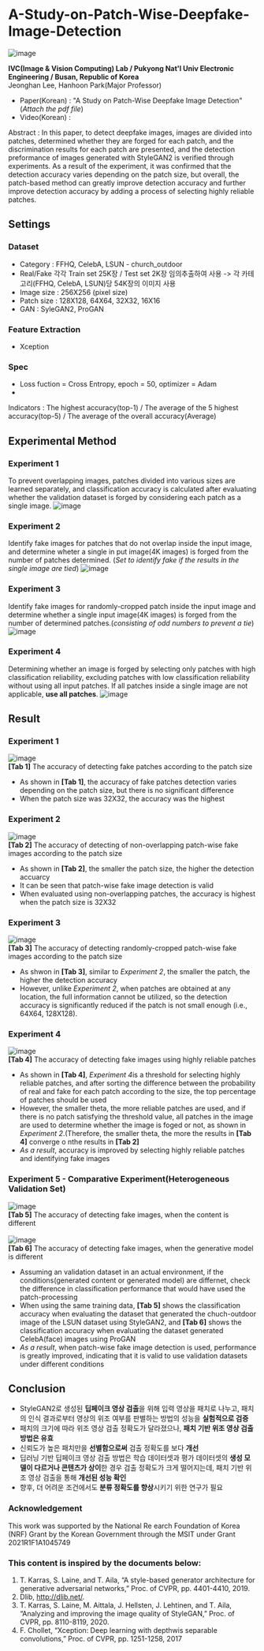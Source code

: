 # A-Study-on-Patch-Wise-Deepfake-Image-Detection

![image](https://user-images.githubusercontent.com/77098071/152724878-2de1fe81-b425-438d-8dff-a4960acee09c.png)

__IVC(Image & Vision Computing) Lab / Pukyong Nat'l Univ Electronic Engineering / Busan, Republic of Korea__   
Jeonghan Lee, Hanhoon Park(Major Professor)

* Paper(Korean) : "A Study on Patch-Wise Deepfake Image Detection"  (*Attach the pdf file*)   
* Video(Korean) : 

Abstract : In this paper, to detect deepfake images, images are divided into patches, determined whether they are forged for each patch, and the discrimination results for each patch are presented, and the detection preformance of images generated with StyleGAN2 is verified through experiments. As a result of the experiment, it was confirmed that the detection accuracy varies depending on the patch size, but overall, the patch-based method can greatly improve detection accuracy and further improve detection accuracy by adding a process of selecting highly reliable patches.

## Settings
### Dataset
* Category : FFHQ, CelebA, LSUN - church_outdoor
* Real/Fake 각각 Train set 25K장 / Test set 2K장 임의추출하여 사용 -> 각 카테고리(FFHQ, CelebA, LSUN)당 54K장의 이미지 사용
* Image size : 256X256 (pixel size)
* Patch size : 128X128, 64X64, 32X32, 16X16
* GAN : SyleGAN2, ProGAN

### Feature Extraction
* Xception

### Spec
* Loss fuction = Cross Entropy, epoch = 50, optimizer = Adam
* 
Indicators : The highest accuracy(top-1) / The average of the 5 highest accuracy(top-5) / The average of the overall accuracy(Average)

## Experimental Method
### Experiment 1
To prevent overlapping images, patches divided into various sizes are learned separately, and classification accuracy is calculated after evaluating whether the validation
dataset is forged by considering each patch as a single image.
![image](https://user-images.githubusercontent.com/77098071/152726987-bceb617f-2152-4211-8b73-63a63c6f9c4d.png)
### Experiment 2
Identify fake images for patches that do not overlap inside the input image, and determine wheter a single in put image(4K images) is forged from the number of patches determined. (*Set to identify fake if the results in the single image are tied*)
![image](https://user-images.githubusercontent.com/77098071/152727459-5133263e-a68f-4a88-ae42-68bdf2ca9e13.png)
### Experiment 3
Identify fake images for randomly-cropped patch inside the input image and determine whether a single input image(4K images) is forged from the number of determined patches.(*consisting of odd numbers to prevent a tie*)
![image](https://user-images.githubusercontent.com/77098071/152727820-55b251d1-1fcc-44af-8f60-77705f3981d7.png)
### Experiment 4
Determining whether an image is forged by selecting only patches with high classification reliability, excluding patches with low classification reliability without using all input patches. If all patches inside a single image are not applicable, **use all patches**.
![image](https://user-images.githubusercontent.com/77098071/152728977-029af5ea-6d8f-4407-8712-65592f02d55b.png)

## Result
### Experiment 1
![image](https://user-images.githubusercontent.com/77098071/152729058-6a41d55f-b897-4deb-9b90-a6bed42baa04.png) <br/>
**[Tab 1]** The accuracy of detecting fake patches according to the patch size
* As shown in **[Tab 1]**, the accuracy of fake patches detection varies depending on the patch size, but there is no significant difference
* When the patch size was 32X32, the accuracy was the highest
### Experiment 2
![image](https://user-images.githubusercontent.com/77098071/152729620-bcb88afc-acf0-43cc-8a39-b1d240116ce9.png) <br/>
**[Tab 2]** The accuracy of detecting of non-overlapping patch-wise fake images according to the patch size
* As shown in **[Tab 2]**, the smaller the patch size, the higher the detection accuarcy
* It can be seen that patch-wise fake image detection is valid
* When evaluated using non-overlapping patches, the accuracy is highest when the patch size is 32X32
### Experiment 3
![image](https://user-images.githubusercontent.com/77098071/152730461-fecb9cf3-08a4-490c-972e-6c1170db16fc.png) <br/>
**[Tab 3]** The accuracy of detecting randomly-cropped patch-wise fake images according to the patch size
* As shwon in **[Tab 3]**, similar to *Experiment 2*, the smaller the patch, the higher the detection accuracy
* However, unlike *Experiment 2*, when patches are obtained at any location, the full information cannot be utilized, so the detection accuracy is significantly reduced if the patch is not small enough (i.e., 64X64, 128X128).
### Experiment 4
![image](https://user-images.githubusercontent.com/77098071/152732572-b09186c8-07e5-4967-be92-a5d1329b4b29.png) <br/>
**[Tab 4]** The accuracy of detecting fake images using highly reliable patches
* As shown in **[Tab 4]**, *Experiment 4*is a threshold for selecting highly reliable patches, and after sorting the difference between the probability of real and fake for each patch according to the size, the top percentage of patches should be used
* However, the smaller theta, the more reliable patches are used, and if there is no patch satisfying the threshold value, all patches in the image are used to determine whether the image is foged or not, as shown in *Experiment 2*.(Therefore, the smaller theta, the more the results in **[Tab 4]** converge o nthe results in **[Tab 2]**
* *As a result*, accuracy is improved by selecting highly reliable patches and identifying fake images
### Experiment 5 - Comparative Experiment(Heterogeneous Validation Set)
![image](https://user-images.githubusercontent.com/77098071/152734822-a482c058-1547-42dd-8637-60f4e028c1b4.png) <br/>
**[Tab 5]** The accuracy of detecting fake images, when the content is different <br/><br/>
![image](https://user-images.githubusercontent.com/77098071/152734831-e1ef06cc-55ce-49f8-95e5-6998fefa5ac9.png) <br/>
**[Tab 6]** The accuracy of detecting fake images, when the generative model is different <br/>
* Assuming an validation dataset in an actual environment, if the conditions(generated content or generated model) are differnet, check the difference in classification performance that would have used the patch-processing
* When using the same training data, **[Tab 5]** shows the classification accuracy when evaluating the dataset that generated the chuch-outdoor image of the LSUN dataset using StyleGAN2, and **[Tab 6]** shows the classification accuracy when evaluating the dataset generated CelebA(face) images using ProGAN
* *As a result*, when patch-wise fake image detection is used, performance is greatly improved, indicating that it is valid to use validation datasets under different conditions

## Conclusion
* StyleGAN2로 생성된 **딥페이크 영상 검출**을 위해 입력 영상을 패치로 나누고, 패치의 인식 결과로부터 영상의 위조 여부를 판별하는 방법의 성능을 **실험적으로 검증**
* 패치의 크기에 따라 위조 영상 검출 정확도가 달라졌으나, **패치 기반 위조 영상 검출 방법은 유효**
* 신뢰도가 높은 패치만을 **선별함으로써** 검출 정확도를 보다 **개선**
* 딥러닝 기반 딥페이크 영상 검출 방법은 학습 데이터셋과 평가 데이터셋의 **생성 모델이 다르거나 콘텐츠가 상이**한 경우 검출 정확도가 크게 떨어지는데, 패치 기반 위조 영상 검출을 통해 **개선된 성능 확인**
* 향후, 더 어려운 조건에서도 **분류 정확도를 향상**시키기 위한 연구가 필요

### Acknowledgement
This work was supported by the National Re earch Foundation of Korea (NRF) Grant by the Korean Government through the MSIT under Grant 2021R1F1A1045749

### This content is inspired by the documents below:
1. T. Karras, S. Laine, and T. Aila, “A style-based generator architecture for generative adversarial networks,” Proc. of CVPR, pp. 4401-4410, 2019.
2. Dlib, http://dlib.net/.
3. T. Karras, S. Laine, M. Aittala, J. Hellsten, J. Lehtinen, and T. Aila, “Analyzing and improving the image quality of StyleGAN,” Proc. of CVPR, pp. 8110-8119, 2020.
4. F. Chollet, “Xception: Deep learning with depthwis separable convolutions,” Proc. of CVPR, pp. 1251-1258, 2017
